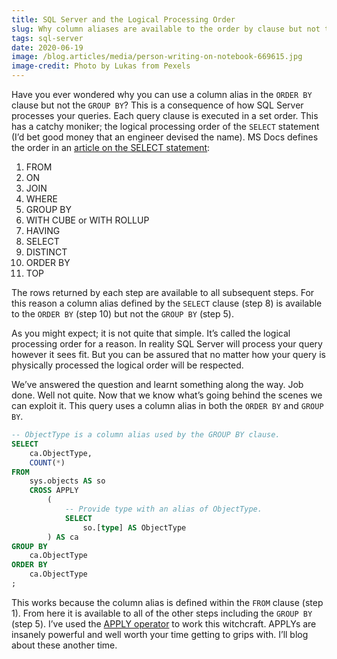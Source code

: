 ```yaml
---
title: SQL Server and the Logical Processing Order
slug: Why column aliases are available to the order by clause but not the group by?
tags: sql-server
date: 2020-06-19
image: /blog.articles/media/person-writing-on-notebook-669615.jpg
image-credit: Photo by Lukas from Pexels
---
```


Have you ever wondered why you can use a column alias in the `ORDER BY` clause but not the `GROUP BY`?  This is a
consequence of how SQL Server processes your queries.  Each query clause is executed in a set order.  This has a catchy
moniker; the logical processing order of the `SELECT` statement (I’d bet good money that an engineer devised the name).
MS Docs defines the order in an [article on the SELECT statement](https://docs.microsoft.com/en-us/sql/t-sql/queries/select-transact-sql?view=sql-server-2017):

1. FROM
1. ON
1. JOIN
1. WHERE
1. GROUP BY
1. WITH CUBE or WITH ROLLUP
1. HAVING
1. SELECT
1. DISTINCT
1. ORDER BY
1. TOP

The rows returned by each step are available to all subsequent steps.  For this reason a column alias defined by the
`SELECT` clause (step 8) is available to the `ORDER BY` (step 10) but not the `GROUP BY` (step 5).

As you might expect; it is not quite that simple.  It’s called the logical processing order for a reason.  In reality
SQL Server will process your query however it sees fit.  But you can be assured that no matter how your query is
physically processed the logical order will be respected.

We’ve answered the question and learnt something along the way.  Job done.  Well not quite.  Now that we know what’s
going behind the scenes we can exploit it.  This query uses a column alias in both the `ORDER BY` and `GROUP BY`.

```sql
-- ObjectType is a column alias used by the GROUP BY clause.
SELECT
    ca.ObjectType,
    COUNT(*)
FROM
    sys.objects AS so
    CROSS APPLY
        (
            -- Provide type with an alias of ObjectType.
            SELECT
                so.[type] AS ObjectType
        ) AS ca
GROUP BY
    ca.ObjectType
ORDER BY
    ca.ObjectType
;
```

This works because the column alias is defined within the `FROM` clause (step 1).  From here it is available to all of
the other steps including the `GROUP BY` (step 5).  I’ve used the [APPLY operator](https://docs.microsoft.com/en-us/sql/t-sql/queries/from-transact-sql?view=sql-server-2017#using-apply) to work this witchcraft.  APPLYs are insanely powerful and well worth your time
getting to grips with.  I’ll blog about these another time.
